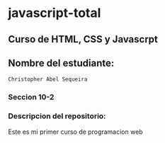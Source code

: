 # javascript-total

## Curso de HTML, CSS y Javascrpt

## Nombre del estudiante: 
	Christopher Abel Sequeira

### Seccion 10-2
### Descripcion del repositorio:

Este es mi primer curso de programacion web
